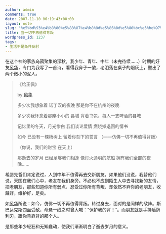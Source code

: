 ```yaml
---
author: admin
comments: true
date: 2007-11-10 06:19:43+00:00
layout: note
slug: '%e5%bd%93%e4%b8%80%e5%88%87%e4%b8%8d%e5%86%8d%e5%80%bc%e5%be%97%e8%83%8c%e5%8f%9b'
title: 当一切不再值得背叛
wordpress_id: 1237
tags:
- 生活不是条件反射
---
```


在这个神的家族乌鸦聚集的深秋，我少年、青年、中年（未完待续……）时期的好友[风华](http://www.shaofenghua.net/blog/index.asp?blog_id=1)，专门为我写了一首诗，看得我鼻子一酸，老泪落在桌子的烟灰上，塑出了两个微小的泥人。





<blockquote>《给王佩》

by [风华](http://www.shaofenghua.net/blog/index.asp?blog_id=1)

多少次我想象着
诺丁汉的夜晚
那是你不在杭州的夜晚

多少次我怀念着那座小小的
县城
背着书包，每人一支啤酒的县城

记忆里的冬天，月光惨白
我们谈论爱情
燃烧掉退回的情书 

如今
已没有一棵杨树上
留着你刻下的誓言
（——仿佛一切不再值得背叛）

（你说，我们的财宝
在天上） 

那逝去的岁月
已经足够我们相逢
像灯火通明的航船
拥有我们全部的夜晚……</blockquote>



希腊先哲们肯定说过，人到中年不值得再去交新朋友。如果他们没说，我替他们说，天国在我们心中，老友在我们身旁。不必也不应到陌生人中去寻找新的友情，把老朋友，那些知道你所有弱点、忍受过你所有背叛、却依然不弃你的老朋友，收藏好，维护好，足矣。

如[风华](http://www.shaofenghua.net/blog/index.asp?blog_id=1)所说：如今，仿佛一切不再值得背叛。转过身去，面对的是同样的敌阵。斯巴达克斯四面受敌，命悬一线之时曾大喊：“保护我的背！”。而朋友就是手持盾牌利刃，跟你背靠背的那个人。

是那些年少轻狂和无知蠢动，使我们渐渐明白了逝去岁月的意义。
